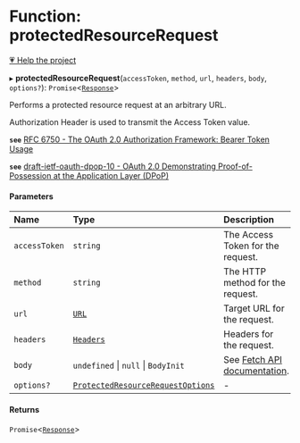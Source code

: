 # Function: protectedResourceRequest

[💗 Help the project](https://github.com/sponsors/panva)

▸ **protectedResourceRequest**(`accessToken`, `method`, `url`, `headers`, `body`, `options?`): `Promise`<[`Response`]( https://developer.mozilla.org/en-US/docs/Web/API/Response )\>

Performs a protected resource request at an arbitrary URL.

Authorization Header is used to transmit the Access Token value.

**`see`** [RFC 6750 - The OAuth 2.0 Authorization Framework: Bearer Token Usage](https://www.rfc-editor.org/rfc/rfc6750.html#section-2.1)

**`see`** [draft-ietf-oauth-dpop-10 - OAuth 2.0 Demonstrating Proof-of-Possession at the Application Layer (DPoP)](https://www.ietf.org/archive/id/draft-ietf-oauth-dpop-10.html#name-protected-resource-access)

#### Parameters

| Name | Type | Description |
| :------ | :------ | :------ |
| `accessToken` | `string` | The Access Token for the request. |
| `method` | `string` | The HTTP method for the request. |
| `url` | [`URL`]( https://developer.mozilla.org/en-US/docs/Web/API/URL ) | Target URL for the request. |
| `headers` | [`Headers`]( https://developer.mozilla.org/en-US/docs/Web/API/Headers ) | Headers for the request. |
| `body` | `undefined` \| ``null`` \| `BodyInit` | See [Fetch API documentation](https://developer.mozilla.org/en-US/docs/Web/API/fetch#body). |
| `options?` | [`ProtectedResourceRequestOptions`](../interfaces/ProtectedResourceRequestOptions.md) | - |

#### Returns

`Promise`<[`Response`]( https://developer.mozilla.org/en-US/docs/Web/API/Response )\>
